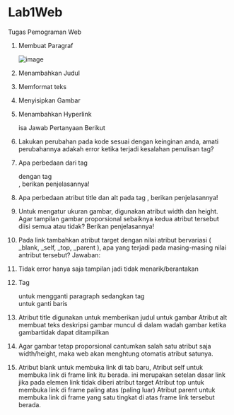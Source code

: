 # Lab1Web
Tugas Pemograman Web
1. Membuat Paragraf 


	![image](https://user-images.githubusercontent.com/82088173/115141444-67972880-a066-11eb-978a-74e471c838ba.png)





2. Menambahkan Judul

3. Memformat teks
 
 
4. Menyisipkan Gambar
 
 

5. Menambahkan Hyperlink
 
	isa 
Jawab Pertanyaan Berikut
1. Lakukan perubahan pada kode sesuai dengan keinginan anda, amati perubahannya adakah error ketika terjadi kesalahan penulisan tag?
2. Apa perbedaan dari tag <p> dengan tag <br>, berikan penjelasannya!
3. Apa perbedaan atribut title dan alt pada tag <img>, berikan penjelasannya!
4. Untuk mengatur ukuran gambar, digunakan atribut width dan height. Agar tampilan gambar proporsional sebaiknya kedua atribut tersebut diisi semua atau tidak? Berikan penjelasannya!
5. Pada link tambahkan atribut target dengan nilai atribut bervariasi ( _blank, _self, _top, _parent ), apa yang terjadi pada masing-masing nilai antribut tersebut?
Jawaban:
1.	Tidak error hanya saja tampilan jadi tidak menarik/berantakan
2.	Tag<p> untuk mengganti paragraph sedangkan tag <br> untuk ganti baris
3.	Atribut title digunakan untuk memberikan judul untuk gambar
Atribut alt membuat teks deskripsi gambar muncul di dalam wadah gambar ketika gambartidak dapat ditampilkan
4.	Agar gambar tetap proporsional cantumkan salah satu atribut saja width/height, maka web akan menghtung otomatis atribut satunya.
5.	Atribut blank untuk membuka link di tab baru,
Atribut self untuk membuka link di frame link itu berada. ini merupakan setelan dasar link jika pada elemen link tidak diberi atribut target
Atribut top untuk membuka link di frame paling atas (paling luar)
Atribut parent untuk membuka link di frame yang satu tingkat di atas frame link tersebut berada.
